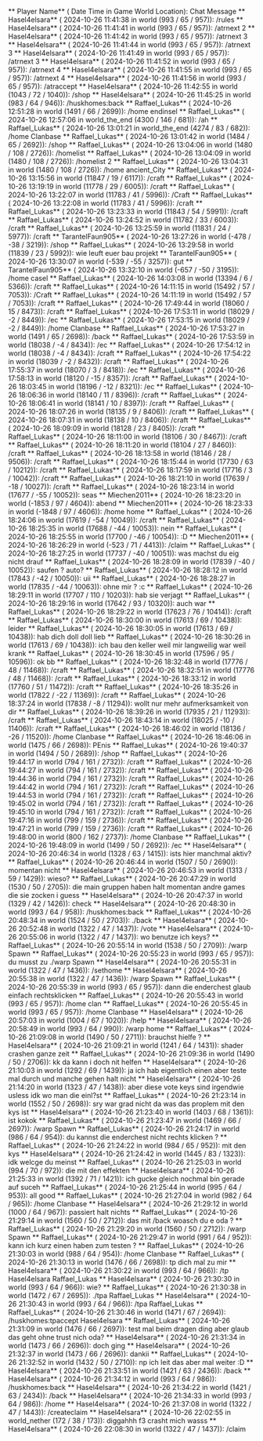 ** Player Name** ( Date  Time in  Game World Location):  Chat Message
** Hasel4elsara** ( 2024-10-26  11:41:38 in  world (993 / 65 / 957)): /rules
** Hasel4elsara** ( 2024-10-26  11:41:41 in  world (993 / 65 / 957)): /atrnext 2
** Hasel4elsara** ( 2024-10-26  11:41:42 in  world (993 / 65 / 957)): /atrnext 3
** Hasel4elsara** ( 2024-10-26  11:41:44 in  world (993 / 65 / 957)): /atrnext 3
** Hasel4elsara** ( 2024-10-26  11:41:49 in  world (993 / 65 / 957)): /atrnext 3
** Hasel4elsara** ( 2024-10-26  11:41:52 in  world (993 / 65 / 957)): /atrnext 4
** Hasel4elsara** ( 2024-10-26  11:41:55 in  world (993 / 65 / 957)): /atrnext 4
** Hasel4elsara** ( 2024-10-26  11:41:56 in  world (993 / 65 / 957)): /atraccept
** Hasel4elsara** ( 2024-10-26  11:42:55 in  world (1043 / 72 / 1040)): /shop
** Hasel4elsara** ( 2024-10-26  11:45:25 in  world (983 / 64 / 946)): /huskhomes:back
** Raffael_Lukas** ( 2024-10-26  12:51:28 in  world (1491 / 66 / 2699)): /home endinsel
** Raffael_Lukas** ( 2024-10-26  12:57:06 in  world_the_end (4300 / 146 / 681)): /ah
** Raffael_Lukas** ( 2024-10-26  13:01:21 in  world_the_end (4274 / 83 / 682)): /home Clanbase
** Raffael_Lukas** ( 2024-10-26  13:01:42 in  world (1484 / 65 / 2692)): /shop
** Raffael_Lukas** ( 2024-10-26  13:04:06 in  world (1480 / 108 / 2726)): /homelist
** Raffael_Lukas** ( 2024-10-26  13:04:09 in  world (1480 / 108 / 2726)): /homelist 2
** Raffael_Lukas** ( 2024-10-26  13:04:31 in  world (1480 / 108 / 2726)): /home ancient_City
** Raffael_Lukas** ( 2024-10-26  13:15:56 in  world (11847 / 19 / 6117)): /craft
** Raffael_Lukas** ( 2024-10-26  13:19:19 in  world (11778 / 29 / 6005)): /craft
** Raffael_Lukas** ( 2024-10-26  13:22:07 in  world (11783 / 41 / 5996)): /Craft
** Raffael_Lukas** ( 2024-10-26  13:22:08 in  world (11783 / 41 / 5996)): /craft
** Raffael_Lukas** ( 2024-10-26  13:23:33 in  world (11843 / 54 / 5991)): /craft
** Raffael_Lukas** ( 2024-10-26  13:24:52 in  world (11782 / 33 / 6003)): /craft
** Raffael_Lukas** ( 2024-10-26  13:25:59 in  world (11831 / 24 / 5977)): /craft
** TarantelFaun905** ( 2024-10-26  13:27:26 in  world (-478 / -38 / 3219)): /shop
** Raffael_Lukas** ( 2024-10-26  13:29:58 in  world (11839 / 23 / 5992)): wie leuft euer bau projekt
** TarantelFaun905** ( 2024-10-26  13:30:07 in  world (-539 / -55 / 3257)): gut
** TarantelFaun905** ( 2024-10-26  13:32:10 in  world (-657 / -50 / 3195)): /home casel
** Raffael_Lukas** ( 2024-10-26  14:03:08 in  world (13394 / 6 / 5366)): /craft
** Raffael_Lukas** ( 2024-10-26  14:11:15 in  world (15492 / 57 / 7053)): /Craft
** Raffael_Lukas** ( 2024-10-26  14:11:19 in  world (15492 / 57 / 7053)): /craft
** Raffael_Lukas** ( 2024-10-26  17:49:44 in  world (18060 / 15 / 8473)): /craft
** Raffael_Lukas** ( 2024-10-26  17:53:11 in  world (18029 / -2 / 8449)): /ec
** Raffael_Lukas** ( 2024-10-26  17:53:15 in  world (18029 / -2 / 8449)): /home Clanbase
** Raffael_Lukas** ( 2024-10-26  17:53:27 in  world (1491 / 65 / 2698)): /back
** Raffael_Lukas** ( 2024-10-26  17:53:59 in  world (18038 / -4 / 8434)): /ec
** Raffael_Lukas** ( 2024-10-26  17:54:12 in  world (18038 / -4 / 8434)): /craft
** Raffael_Lukas** ( 2024-10-26  17:54:22 in  world (18039 / -2 / 8432)): /craft
** Raffael_Lukas** ( 2024-10-26  17:55:37 in  world (18070 / 3 / 8418)): /ec
** Raffael_Lukas** ( 2024-10-26  17:58:13 in  world (18120 / -15 / 8357)): /craft
** Raffael_Lukas** ( 2024-10-26  18:03:45 in  world (18196 / -12 / 8321)): /ec
** Raffael_Lukas** ( 2024-10-26  18:06:36 in  world (18140 / 11 / 8396)): /craft
** Raffael_Lukas** ( 2024-10-26  18:06:41 in  world (18141 / 10 / 8397)): /craft
** Raffael_Lukas** ( 2024-10-26  18:07:26 in  world (18135 / 9 / 8406)): /craft
** Raffael_Lukas** ( 2024-10-26  18:07:31 in  world (18138 / 10 / 8406)): /craft
** Raffael_Lukas** ( 2024-10-26  18:09:09 in  world (18128 / 23 / 8405)): /craft
** Raffael_Lukas** ( 2024-10-26  18:11:00 in  world (18106 / 30 / 8467)): /craft
** Raffael_Lukas** ( 2024-10-26  18:11:20 in  world (18104 / 27 / 8460)): /craft
** Raffael_Lukas** ( 2024-10-26  18:13:58 in  world (18146 / 28 / 9506)): /craft
** Raffael_Lukas** ( 2024-10-26  18:15:44 in  world (17730 / 63 / 10212)): /craft
** Raffael_Lukas** ( 2024-10-26  18:17:59 in  world (17716 / 3 / 10042)): /craft
** Raffael_Lukas** ( 2024-10-26  18:21:10 in  world (17639 / -18 / 10027)): /craft
** Raffael_Lukas** ( 2024-10-26  18:23:14 in  world (17677 / -55 / 10052)): seas
** Miechen2011** ( 2024-10-26  18:23:20 in  world (-1853 / 97 / 4604)): abend
** Miechen2011** ( 2024-10-26  18:23:33 in  world (-1848 / 97 / 4606)): /home home
** Raffael_Lukas** ( 2024-10-26  18:24:06 in  world (17619 / -54 / 10049)): /craft
** Raffael_Lukas** ( 2024-10-26  18:25:35 in  world (17688 / -44 / 10053)): nein
** Raffael_Lukas** ( 2024-10-26  18:25:55 in  world (17700 / -46 / 10054)): :D
** Miechen2011** ( 2024-10-26  18:26:29 in  world (-523 / 71 / 4413)): /claim
** Raffael_Lukas** ( 2024-10-26  18:27:25 in  world (17737 / -40 / 10051)): was machst du eig nicht drauf
** Raffael_Lukas** ( 2024-10-26  18:28:09 in  world (17839 / -40 / 10052)): saufen ? auto?
** Raffael_Lukas** ( 2024-10-26  18:28:12 in  world (17843 / -42 / 10050)): uii
** Raffael_Lukas** ( 2024-10-26  18:28:27 in  world (17835 / -44 / 10063)): ohne mir ? :c
** Raffael_Lukas** ( 2024-10-26  18:29:11 in  world (17707 / 110 / 10203)): hab sie verjagt
** Raffael_Lukas** ( 2024-10-26  18:29:16 in  world (17642 / 93 / 10320)): auch war
** Raffael_Lukas** ( 2024-10-26  18:29:22 in  world (17623 / 76 / 10414)): /craft
** Raffael_Lukas** ( 2024-10-26  18:30:00 in  world (17613 / 69 / 10438)): leider
** Raffael_Lukas** ( 2024-10-26  18:30:05 in  world (17613 / 69 / 10438)): hab dich doll doll lieb
** Raffael_Lukas** ( 2024-10-26  18:30:26 in  world (17613 / 69 / 10438)): ich bau den keller weil mir langweilig war weil krank
** Raffael_Lukas** ( 2024-10-26  18:30:45 in  world (17596 / 95 / 10596)): ok bb
** Raffael_Lukas** ( 2024-10-26  18:32:48 in  world (17776 / 48 / 11468)): /craft
** Raffael_Lukas** ( 2024-10-26  18:32:51 in  world (17776 / 48 / 11468)): /craft
** Raffael_Lukas** ( 2024-10-26  18:33:12 in  world (17760 / 51 / 11472)): /craft
** Raffael_Lukas** ( 2024-10-26  18:35:26 in  world (17822 / -22 / 11369)): /craft
** Raffael_Lukas** ( 2024-10-26  18:37:24 in  world (17838 / -8 / 11294)): wollt nur mehr aufmerksamkeit von dir
** Raffael_Lukas** ( 2024-10-26  18:39:26 in  world (17935 / 21 / 11293)): /craft
** Raffael_Lukas** ( 2024-10-26  18:43:14 in  world (18025 / -10 / 11406)): /craft
** Raffael_Lukas** ( 2024-10-26  18:46:02 in  world (18136 / -26 / 11520)): /home Clanbase
** Raffael_Lukas** ( 2024-10-26  18:46:06 in  world (1475 / 66 / 2698)): PEnis
** Raffael_Lukas** ( 2024-10-26  19:40:37 in  world (1494 / 50 / 2689)): /shop
** Raffael_Lukas** ( 2024-10-26  19:44:17 in  world (794 / 161 / 2732)): /craft
** Raffael_Lukas** ( 2024-10-26  19:44:27 in  world (794 / 161 / 2732)): /craft
** Raffael_Lukas** ( 2024-10-26  19:44:36 in  world (794 / 161 / 2732)): /craft
** Raffael_Lukas** ( 2024-10-26  19:44:42 in  world (794 / 161 / 2732)): /craft
** Raffael_Lukas** ( 2024-10-26  19:44:53 in  world (794 / 161 / 2732)): /craft
** Raffael_Lukas** ( 2024-10-26  19:45:02 in  world (794 / 161 / 2732)): /craft
** Raffael_Lukas** ( 2024-10-26  19:45:10 in  world (794 / 161 / 2732)): /craft
** Raffael_Lukas** ( 2024-10-26  19:47:16 in  world (799 / 159 / 2736)): /craft
** Raffael_Lukas** ( 2024-10-26  19:47:21 in  world (799 / 159 / 2736)): /craft
** Raffael_Lukas** ( 2024-10-26  19:48:00 in  world (800 / 162 / 2737)): /home Clanbase
** Raffael_Lukas** ( 2024-10-26  19:48:09 in  world (1499 / 50 / 2692)): /ec
** Hasel4elsara** ( 2024-10-26  20:46:34 in  world (1328 / 63 / 1415)): ists hier manchmal aktiv?
** Raffael_Lukas** ( 2024-10-26  20:46:44 in  world (1507 / 50 / 2690)): momentan nicht
** Hasel4elsara** ( 2024-10-26  20:46:53 in  world (1313 / 59 / 1429)): wieso?
** Raffael_Lukas** ( 2024-10-26  20:47:29 in  world (1530 / 50 / 2705)): die main gruppen haben halt momentan andre games die sie zocken i guess
** Hasel4elsara** ( 2024-10-26  20:47:37 in  world (1329 / 42 / 1426)): check
** Hasel4elsara** ( 2024-10-26  20:48:30 in  world (993 / 64 / 958)): /huskhomes:back
** Raffael_Lukas** ( 2024-10-26  20:48:34 in  world (1524 / 50 / 2703)): ./back
** Hasel4elsara** ( 2024-10-26  20:52:48 in  world (1322 / 47 / 1437)): /vote
** Hasel4elsara** ( 2024-10-26  20:55:06 in  world (1322 / 47 / 1437)): wo benutze ich keys?
** Raffael_Lukas** ( 2024-10-26  20:55:14 in  world (1538 / 50 / 2709)): /warp Spawn
** Raffael_Lukas** ( 2024-10-26  20:55:23 in  world (993 / 65 / 957)): du musst zu ./warp Spawn
** Hasel4elsara** ( 2024-10-26  20:55:31 in  world (1322 / 47 / 1436)): /sethome
** Hasel4elsara** ( 2024-10-26  20:55:38 in  world (1322 / 47 / 1436)): /warp Spawn
** Raffael_Lukas** ( 2024-10-26  20:55:39 in  world (993 / 65 / 957)): dann die enderchest glaub einfach rechtsklicken
** Raffael_Lukas** ( 2024-10-26  20:55:43 in  world (993 / 65 / 957)): /home clan
** Raffael_Lukas** ( 2024-10-26  20:55:45 in  world (993 / 65 / 957)): /home Clanbase
** Hasel4elsara** ( 2024-10-26  20:57:03 in  world (1004 / 67 / 1020)): /help
** Hasel4elsara** ( 2024-10-26  20:58:49 in  world (993 / 64 / 990)): /warp home
** Raffael_Lukas** ( 2024-10-26  21:09:08 in  world (1490 / 50 / 2711)): brauchst hielfe ?
** Hasel4elsara** ( 2024-10-26  21:09:21 in  world (1241 / 64 / 1431)): shader crashen ganze zeit
** Raffael_Lukas** ( 2024-10-26  21:09:36 in  world (1490 / 50 / 2706)): kk da kann i doch nit helfen
** Hasel4elsara** ( 2024-10-26  21:10:03 in  world (1292 / 69 / 1439)): ja ich hab eigentlich einen aber teste mal durch und manche gehen halt nicht
** Hasel4elsara** ( 2024-10-26  21:14:20 in  world (1323 / 47 / 1438)): aber diese vote keys sind irgendwie usless idk wo man die einl?st
** Raffael_Lukas** ( 2024-10-26  21:23:14 in  world (1552 / 50 / 2698)): sry war grad nicht da was das proplem mit den kys ist
** Hasel4elsara** ( 2024-10-26  21:23:40 in  world (1403 / 68 / 1361)): ist kokok
** Raffael_Lukas** ( 2024-10-26  21:23:47 in  world (1469 / 66 / 2697)): /warp Spawn
** Raffael_Lukas** ( 2024-10-26  21:24:17 in  world (986 / 64 / 954)): du kannst die enderchest nicht rechts klicken ?
** Raffael_Lukas** ( 2024-10-26  21:24:22 in  world (984 / 65 / 952)): mit den kys
** Hasel4elsara** ( 2024-10-26  21:24:42 in  world (1445 / 83 / 1323)): idk welcge du meinst
** Raffael_Lukas** ( 2024-10-26  21:25:03 in  world (994 / 70 / 972)): die mit den effekten
** Hasel4elsara** ( 2024-10-26  21:25:33 in  world (1392 / 71 / 1421)): ich gucke gleich nochmal bin gerade auf suceh
** Raffael_Lukas** ( 2024-10-26  21:25:44 in  world (995 / 64 / 953)): all good
** Raffael_Lukas** ( 2024-10-26  21:27:04 in  world (982 / 64 / 965)): /home Clanbase
** Hasel4elsara** ( 2024-10-26  21:29:12 in  world (1000 / 64 / 967)): passiert halt nichts
** Raffael_Lukas** ( 2024-10-26  21:29:14 in  world (1560 / 50 / 2712)): das mit /back woasch du e oda ?
** Raffael_Lukas** ( 2024-10-26  21:29:20 in  world (1560 / 50 / 2712)): /warp Spawn
** Raffael_Lukas** ( 2024-10-26  21:29:47 in  world (991 / 64 / 952)): kann ich kurz einen haben zum testen ?
** Raffael_Lukas** ( 2024-10-26  21:30:03 in  world (988 / 64 / 954)): /home Clanbase
** Raffael_Lukas** ( 2024-10-26  21:30:13 in  world (1476 / 66 / 2698)): tp dich mal zu mir
** Hasel4elsara** ( 2024-10-26  21:30:22 in  world (993 / 64 / 966)): /tp Hasel4elsara Raffael_Lukas
** Hasel4elsara** ( 2024-10-26  21:30:30 in  world (993 / 64 / 966)): wie?
** Raffael_Lukas** ( 2024-10-26  21:30:38 in  world (1472 / 67 / 2695)): ./tpa Raffael_Lukas
** Hasel4elsara** ( 2024-10-26  21:30:43 in  world (993 / 64 / 966)): /tpa Raffael_Lukas
** Raffael_Lukas** ( 2024-10-26  21:30:46 in  world (1471 / 67 / 2694)): /huskhomes:tpaccept Hasel4elsara
** Raffael_Lukas** ( 2024-10-26  21:31:09 in  world (1476 / 66 / 2697)): test mal beim dragen ding aber glaub das geht ohne trust nich oda?
** Hasel4elsara** ( 2024-10-26  21:31:34 in  world (1473 / 66 / 2696)): doch ging
** Hasel4elsara** ( 2024-10-26  21:32:37 in  world (1473 / 66 / 2696)): dankii
** Raffael_Lukas** ( 2024-10-26  21:32:52 in  world (1432 / 50 / 2710)): np ich leit das aber mal weiter :D
** Hasel4elsara** ( 2024-10-26  21:33:51 in  world (1421 / 63 / 2436)): /back
** Hasel4elsara** ( 2024-10-26  21:34:12 in  world (993 / 64 / 986)): /huskhomes:back
** Hasel4elsara** ( 2024-10-26  21:34:22 in  world (1421 / 63 / 2434)): /back
** Hasel4elsara** ( 2024-10-26  21:34:33 in  world (993 / 64 / 986)): /home
** Hasel4elsara** ( 2024-10-26  21:37:08 in  world (1322 / 47 / 1443)): /createclaim
** Hasel4elsara** ( 2024-10-26  22:02:55 in  world_nether (172 / 38 / 173)): diggahhh f3 crasht mich wasss
** Hasel4elsara** ( 2024-10-26  22:08:30 in  world (1322 / 47 / 1437)): /claim
